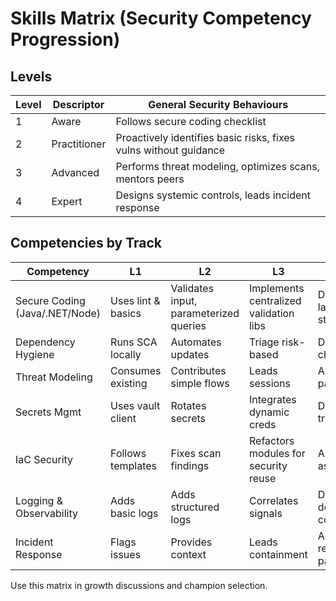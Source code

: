 # Skills Matrix (Security Competency Progression)

## Levels

| Level | Descriptor | General Security Behaviours |
|-------|-----------|-----------------------------|
| 1 | Aware | Follows secure coding checklist |
| 2 | Practitioner | Proactively identifies basic risks, fixes vulns without guidance |
| 3 | Advanced | Performs threat modeling, optimizes scans, mentors peers |
| 4 | Expert | Designs systemic controls, leads incident response |

## Competencies by Track

| Competency | L1 | L2 | L3 | L4 |
|------------|----|----|----|----|
| Secure Coding (Java/.NET/Node) | Uses lint & basics | Validates input, parameterized queries | Implements centralized validation libs | Drives language-wide standards |
| Dependency Hygiene | Runs SCA locally | Automates updates | Triage risk-based | Defines supply chain strategy |
| Threat Modeling | Consumes existing | Contributes simple flows | Leads sessions | Automates patterns/tooling |
| Secrets Mgmt | Uses vault client | Rotates secrets | Integrates dynamic creds | Designs zero-trust patterns |
| IaC Security | Follows templates | Fixes scan findings | Refactors modules for security reuse | Authors policy-as-code |
| Logging & Observability | Adds basic logs | Adds structured logs | Correlates signals | Designs detection content |
| Incident Response | Flags issues | Provides context | Leads containment | Architects resilient patterns |

Use this matrix in growth discussions and champion selection.
